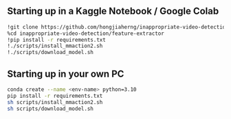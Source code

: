## Starting up in a Kaggle Notebook / Google Colab
```bash
!git clone https://github.com/hongjiaherng/inappropriate-video-detection.git
%cd inappropriate-video-detection/feature-extractor
!pip install -r requirements.txt
!./scripts/install_mmaction2.sh
!./scripts/download_model.sh
```

## Starting up in your own PC
```bash
conda create --name <env-name> python=3.10
pip install -r requirements.txt
sh scripts/install_mmaction2.sh
sh scripts/download_model.sh
```



